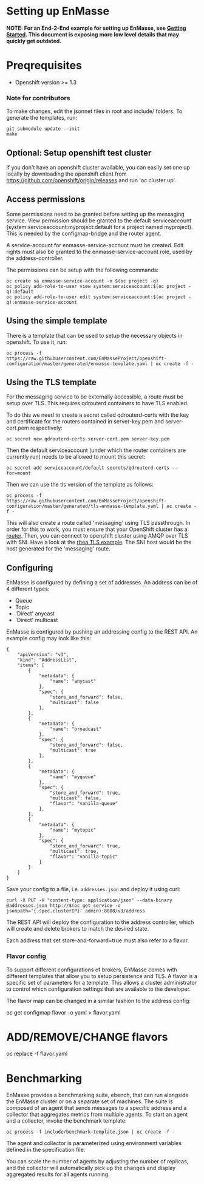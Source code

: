 # Setting up EnMasse

<b>NOTE: For an End-2-End example for setting up EnMasse, see [Getting Started](https://github.com/EnMasseProject/enmasse/blob/master/getting-started/README.md). This document is exposing more low level details that may quickly get outdated.</b>

# Preqrequisites

   * Openshift version >= 1.3

### Note for contributors

To make changes, edit the jsonnet files in root and include/ folders. To generate the templates,
run:

    git submodule update --init
    make

## Optional: Setup openshift test cluster

If you don't have an openshift cluster available, you can easily set one up locally by downloading
the openshift client from https://github.com/openshift/origin/releases and run 'oc cluster up'.

## Access permissions

Some permissions need to be granted before setting up the messaging
service.  View permission should be granted to the default
serviceaccount (system:serviceaccount:myproject:default for a project
named myproject). This is needed by the configmap-bridge and the
router agent.

A service-account for enmasse-service-account must be created.  Edit 
rights must also be granted to the enmasse-service-account role, used
by the address-controller.

The permissions can be setup with the following commands:

    oc create sa enmasse-service-account -n $(oc project -q)
    oc policy add-role-to-user view system:serviceaccount:$(oc project -q):default
    oc policy add-role-to-user edit system:serviceaccount:$(oc project -q):enmasse-service-account

## Using the simple template

There is a template that can be used to setup the necessary objects in
openshift. To use it, run:

    oc process -f https://raw.githubusercontent.com/EnMasseProject/openshift-configuration/master/generated/enmasse-template.yaml | oc create -f -

## Using the TLS template

For the messaging service to be externally accessible, a route must be
setup over TLS. This requires qdrouterd containers to have TLS enabled.

To do this we need to create a secret called qdrouterd-certs with the
key and certificate for the routers contained in server-key.pem and
server-cert.pem respectively:

    oc secret new qdrouterd-certs server-cert.pem server-key.pem

Then the default serviceaccount (under which the router containers are
currently run) needs to be allowed to mount this secret:

    oc secret add serviceaccount/default secrets/qdrouterd-certs --for=mount

Then we can use the tls version of the template as follows:

    oc process -f https://raw.githubusercontent.com/EnMasseProject/openshift-configuration/master/generated/tls-enmasse-template.yaml | oc create -f -

This will also create a route called 'messaging' using TLS passthrough. In order for this to work,
you must ensure that your OpenShift cluster has a
[router](https://docs.openshift.org/latest/install_config/router/index.html#install-config-router-overview). Then, you can connect to openshift cluster using AMQP over TLS with SNI. Have a look at the [rhea TLS example](https://github.com/grs/rhea/blob/master/examples/tls/tls_client.js). The SNI host would be the host generated for the 'messaging' route.

## Configuring

EnMasse is configured by defining a set of addresses. An address can be of 4 different types:

   * Queue
   * Topic
   * 'Direct' anycast
   * 'Direct' multicast

EnMasse is configured by pushing an addressing config to the REST API. An example config may look
like this:

```
{
    "apiVersion": "v3",
    "kind": "AddressList",
    "items": [
        {
            "metadata": {
                "name": "anycast"
            },
            "spec": {
                "store_and_forward": false,
                "multicast": false
            },
        },
        {
            "metadata": {
                "name": "broadcast"
            },
            "spec": {
                "store_and_forward": false,
                "multicast": true 
            },
        },
        {
            "metadata": {
                "name": "myqueue"
            },
            "spec": {
                "store_and_forward": true,
                "multicast": false,
                "flavor": "vanilla-queue"
            },
        },
        {
            "metadata": {
                "name": "mytopic"
            },
            "spec": {
                "store_and_forward": true,
                "multicast": true,
                "flavor": "vanilla-topic"
            }
        }
    ]
}
```

Save your config to a file, i.e. ```addresses.json``` and deploy it using curl:
    
    curl -X PUT -H "content-type: application/json" --data-binary @addresses.json http://$(oc get service -o jsonpath='{.spec.clusterIP}' admin):8080/v3/address

The REST API will deploy the configuration to the address controller, which will create and delete brokers to
match the desired state.

Each address that set store-and-forward=true must also refer to a flavor.

### Flavor config

To support different configurations of brokers, EnMasse comes with different templates that allow
you to setup persistence and TLS. A flavor is a specific set of parameters for a template. This
allows a cluster administrator to control which configuration settings that are available to the
developer.

The flavor map can be changed in a similar fashion to the address config:

   oc get configmap flavor -o yaml > flavor.yaml
   # ADD/REMOVE/CHANGE flavors
   oc replace -f flavor.yaml

# Benchmarking

EnMasse provides a benchmarking suite, ebench, that can run alongside the EnMasse cluster or
on a separate set of machines. The suite is composed of an agent that sends messages to a specific
address and a collector that aggregates metrics from multiple agents. To start an agent and a
collector, invoke the benchmark template:

    oc process -f include/benchmark-template.json | oc create -f -

The agent and collector is parameterized using environment variables defined in the specification
file. 

You can scale the number of agents by adjusting the number of replicas, and the collector will
automatically pick up the changes and display aggregated results for all agents running.
